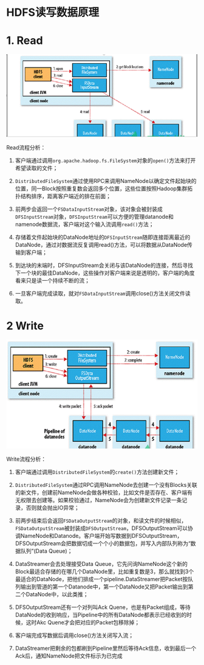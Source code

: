 # HDFS读写数据原理

# 1. Read

![](/assets/hd3.png)

Read流程分析：

1. 客户端通过调用`org.apache.hadoop.fs.FileSystem`对象的`open()`方法来打开希望读取的文件；

2. `DistributedFileSystem`通过使用RPC来调用NameNode以确定文件起始块的位置，同一Block按照重复数会返回多个位置，这些位置按照Hadoop集群拓扑结构排序，距离客户端近的排在前面；

3. 前两步会返回一个`FSDataInputStream`对象，该对象会被封装成`DFSInputStream`对象，`DFSInputStream`可以方便的管理datanode和namenode数据流，客户端对这个输入流调用`read()`方法；

4. 存储着文件起始块的DataNode地址的`DFSInputStream`随即连接距离最近的DataNode，通过对数据流反复调用read()方法，可以将数据从DataNode传输到客户端；

5. 到达块的末端时，DFSInputStream会关闭与该DataNode的连接，然后寻找下一个块的最佳DataNode，这些操作对客户端来说是透明的，客户端的角度看来只是读一个持续不断的流；

6. 一旦客户端完成读取，就对`FSDataInputStream`调用close()方法关闭文件读取。


# 2 Write

![](/assets/hd4.png)

Write流程分析：

1. 客户端通过调用`DistributedFileSystem`的`create()`方法创建新文件；

2. `DistributedFileSystem`通过RPC调用NameNode去创建一个没有Blocks关联的新文件，创建前NameNode会做各种校验，比如文件是否存在、客户端有无权限去创建等。如果校验通过，NameNode会为创建新文件记录一条记录，否则就会抛出IO异常；

3. 前两步结束后会返回`FSDataOutputStream`的对象，和读文件的时候相似，`FSDataOutputStream`被封装成`DFSOutputStream`，DFSOutputStream可以协调NameNode和Datanode。客户端开始写数据到DFSOutputStream，DFSOutputStream会把数据切成一个个小的数据包，并写入内部队列称为“数据队列”(Data Queue)；

4. DataStreamer会去处理接受Data Queue，它先问询NameNode这个新的Block最适合存储的在哪几个DataNode里，比如重复数是3，那么就找到3个最适合的DataNode，把他们排成一个pipeline.DataStreamer把Packet按队列输出到管道的第一个Datanode中，第一个DataNode又把Packet输出到第二个DataNode中，以此类推；

5. DFSOutputStream还有一个对列叫Ack Quene，也是有Packet组成，等待DataNode的收到响应，当Pipeline中的所有DataNode都表示已经收到的时候，这时Akc Quene才会把对应的Packet包移除掉；

6. 客户端完成写数据后调用close()方法关闭写入流；

7. DataStreamer把剩余的包都刷到Pipeline里然后等待Ack信息，收到最后一个Ack后，通知NameNode把文件标示为已完成

